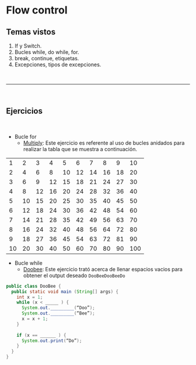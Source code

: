 # Flow control

## Temas vistos


1. If y Switch.
2. Bucles while, do while, for.
3. break, continue, etiquetas.
4. Excepciones, tipos de excepciones.


</br>

-----------------

</br>

## Ejercicios

</br>

- Bucle for
	- [Multiply](https://github.com/Paridile/ejercicios-java/blob/main/src/main/java/com/paridile/week3/flowcontrol/Multiply.java): Este ejercicio es referente al uso de bucles anidados para realizar la tabla que se muestra a continuación.

<div align="center">

|    |       |       |       |       |      |      |      |      |       |
|----|-------|-------|-------|-------|------|------|------|------|-------|
|  1 |     2 |     3 |     4 |     5 |    6 |    7 |    8 |    9 |    10 |
|  2 |     4 |     6 |     8 |    10 |   12 |   14 |   16 |   18 |    20 |
|  3 |     6 |     9 |    12 |    15 |   18 |   21 |   24 |   27 |    30 |
|  4 |     8 |    12 |    16 |    20 |   24 |   28 |   32 |   36 |    40 |
|  5 |    10 |    15 |    20 |    25 |   30 |   35 |   40 |   45 |    50 |
|  6 |    12 |    18 |    24 |    30 |   36 |   42 |   48 |   54 |    60 |
|  7 |    14 |    21 |    28 |    35 |   42 |   49 |   56 |   63 |    70 |
|  8 |    16 |    24 |    32 |    40 |   48 |   56 |   64 |   72 |    80 |
|  9 |    18 |    27 |    36 |    45 |   54 |   63 |   72 |   81 |    90 |
| 10 |    20 |    30 |    40 |    50 |   60 |   70 |   80 |   90 |   100 |

</div>

- Bucle while
	- [Doobee](https://github.com/Paridile/ejercicios-java/blob/main/src/main/java/com/paridile/week3/flowcontrol/DooBee.java): Este ejercicio trató acerca de llenar espacios vacios para obtener el output deseado `DooBeeDooBeeDo`

```java
public class DooBee {
  public static void main (String[] args) {
    int x = 1;
    while (x < _____ ) {
      System.out._________(“Doo”);
      System.out._________(“Bee”);
      x = x + 1;
    }
  
    if (x == ______ ) {
      System.out.print(“Do”);
    }
  }
}

```




